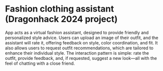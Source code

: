# Fashion clothing assistant (Dragonhack 2024 project)

App acts as a virtual fashion assistant, designed to provide friendly and personalized style advice. Users can upload an image of their outfit, and the assistant will rate it, offering feedback on style, color coordination, and fit. It also allows users to request outfit recommendations, which are tailored to enhance their individual style. The interaction pattern is simple: rate the outfit, provide feedback, and, if requested, suggest a new look—all with the feel of chatting with a close friend.
